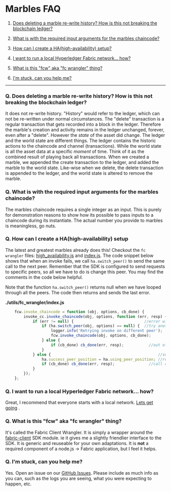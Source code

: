 # Marbles FAQ

1. [Does deleting a marble re-write history? How is this not breaking the blockchain ledger?](./faq.md#deleteHistory)

1. [What is with the required input arguments for the marbles chaincode?](./faq.md#inputArgs)

1. [How can I create a HA(high-availability) setup?](./faq.md#ha)

1. [I want to run a local Hyperledger Fabric network... how?](./faq.md#localFabric)

1. [What is this "fcw" aka "fc wrangler" thing?](./faq.md#fcw)

1. [I'm stuck, can you help me?](./faq.md#stuck)

***

<a name="deleteHistory"></a>

### Q. Does deleting a marble re-write history? How is this not breaking the blockchain ledger?
It does not re-write history.
"History" would refer to the ledger, which can not be re-written under normal circumstances.
The "delete" transaction is a regular transaction that gets recorded into a block in the ledger.
Therefore the marble's creation and activity remains in the ledger unchanged, forever, even after a "delete".
However the _state_ of the asset did change.
The ledger and the world state are different things.
The ledger contains the historic actions to the chaincode and channel (transactions).
While the world state is all the asset data at a specific _moment_ of time.
Think of it as the combined result of playing back all transactions.
When we created a marble, we appended the create transaction to the ledger, and added the marble to the world state.
Like-wise when we delete, the delete transaction is appended to the ledger, and the world state is altered to remove the marble.


<a name="inputArgs"></a>

### Q. What is with the required input arguments for the marbles chaincode?
The marbles chaincode requires a single integer as an input.
This is purely for demonstration reasons to show how its possible to pass inputs to a chaincode during its instantiate.
The actual number you provide to marbles is meaningless, go nuts.


<a name="ha"></a>

### Q. How can I create a HA(high-availability) setup
The latest and greatest marbles already does this! Checkout the `fc wrangler` files: [high_availability.js](../utils/fc_wrangler/high_availability.js) and [index.js](../utils/fc_wrangler/index.js). The code snippet below shows that when an invoke fails, we call `ha.switch_peer()` to send the same call to the next peer. Remember that the SDK is configured to send requests to specific peers, so all we have to do is change this peer. You may find the comments in the code below helpful.

Note that the function `ha.switch_peer()` returns null when we have looped through all the peers.  The code then returns and sends the last error.

__./utils/fc_wrangler/index.js__
```js
	fcw.invoke_chaincode = function (obj, options, cb_done) {
		invoke_cc.invoke_chaincode(obj, options, function (err, resp) {
			if (err != null) {                               //error with the request, try again
				if (ha.switch_peer(obj, options) == null) {  //try another peer, if we have one
					logger.info('Retrying invoke on different peer');
					fcw.invoke_chaincode(obj, options, cb_done);
				} else {
					if (cb_done) cb_done(err, resp);           //out of peers, give up, send err
				}
			} else {                                               //success
				ha.success_peer_position = ha.using_peer_position; //remember the last good peer
				if (cb_done) cb_done(err, resp);               //call callback, send good result
			}
		});
	};
```


<a name="localFabric"></a>

### Q. I want to run a local Hyperledger Fabric network... how?
Great, I recommend that everyone starts with a local network. [Lets get going](../docs/use_local_hyperledger.md) .


<a name="fcw"></a>

### Q. What is this "fcw" aka "fc wrangler" thing?
It's called the Fabric Client Wrangler.
It is simply a wrapper around the [fabric-client](https://www.npmjs.com/package/fabric-client) SDK module.
ie it gives me a slightly friendlier interface to the SDK.
It is generic and reuseable for your own adaptations.
It is **not** a required component of a node.js -> Fabric application, but I feel it helps.


<a name="stuck"></a>

### Q. I'm stuck, can you help me?
Yes. Open an issue on our [GitHub Issues](https://github.com/IBM-Blockchain/marbles/issues). Please include as much info as you can, such as the logs you are seeing, what you were expecting to happen, etc.
